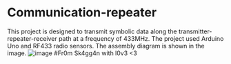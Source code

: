 # Communication-repeater
This project is designed to transmit symbolic data along the transmitter-repeater-receiver path at a frequency of 433MHz.
The project used Arduino Uno and RF433 radio sensors.
The assembly diagram is shown in the image.
![image](https://github.com/user-attachments/assets/7111cbcb-3e93-4cad-901d-8a92780698e8)
#Fr0m Sk4gg4n with l0v3 <3
